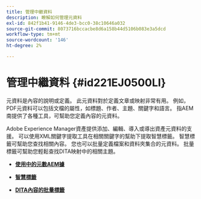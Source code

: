 ```yaml
---
title: 管理中繼資料
description: 瞭解如何管理元資料
exl-id: 842f1b41-9146-4de3-bcc0-38c10646a032
source-git-commit: 8073716bccacbe8d6a158b44d5106b083e3a5dcd
workflow-type: tm+mt
source-wordcount: '146'
ht-degree: 2%

---
```


# 管理中繼資料 {#id221EJ0500LI}

元資料是內容的說明或定義。 此元資料對於定義文章或映射非常有用。 例如，PDF元資料可以包括文檔的屬性，如標題、作者、主題、關鍵字和語言。 指AEM南提供了各種工具，可幫助您定義內容的元資料。

Adobe Experience Manager資產提供添加、編輯、導入或導出資產元資料的支援。 可以使用XML關鍵字提取工具在相關關鍵字的幫助下提取智慧標籤。 智慧標籤可幫助您查找相關內容。 您也可以批量定義檔案和資料夾集合的元資料。 批量標籤可幫助您輕鬆查找DITA映射中的相關主題。

- **[使用中的元數AEM據](metadata-dita.md)**

- **[智慧標籤](web-editor-smart-tagging.md)**

- **[DITA內容的批量標籤](map-editor-bulk-tagging.md)**
